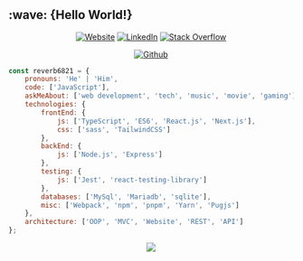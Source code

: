 # 

<h2> :wave: {Hello World!}</h2>
<p align="center">
<a href="https://reverb6821.github.io" target="_blank"><img alt="Website" src="https://img.shields.io/badge/Website-reverb6821.github.io-blue?style=flat&logo=google-chrome"></a>
<a href="https://www.linkedin.com/in/gigliottigiuseppe/" target="_blank"><img alt="LinkedIn" src="https://img.shields.io/badge/-giuseppegigliotti-blue?style=flat-square&logo=Linkedin&logoColor=white&link=)"></a>
<a href="https://wakatime.com/@050278f0-d512-49a5-930c-95e2028c09be" target="_blank"><img alt="Stack Overflow" src="https://wakatime.com/badge/user/050278f0-d512-49a5-930c-95e2028c09be.svg"></a>
</p>

<p align="center">
    <a href="https://github.com/reverb6821" target="_blank"><img alt="Github" src="https://img.shields.io/github/followers/reverb6821?label=follow&style=social"></a> 
</p>

```javascript
const reverb6821 = {
    pronouns: 'He' | 'Him',
    code: ['JavaScript'],
    askMeAbout: ['web development', 'tech', 'music', 'movie', 'gaming'],
    technologies: {
        frontEnd: {
            js: ['TypeScript', 'ES6', 'React.js', 'Next.js'],
            css: ['sass', 'TailwindCSS']
        },
        backEnd: {
            js: ['Node.js', 'Express']
        },
        testing: {
            js: ['Jest', 'react-testing-library']
        },
        databases: ['MySql', 'Mariadb', 'sqlite'],
        misc: ['Webpack', 'npm', 'pnpm', 'Yarn', 'Pugjs']
    },
    architecture: ['OOP', 'MVC', 'Website', 'REST', 'API']
};
```
<p align="center">
<a>
  <img align="center" src="http://github-readme-streak-stats.herokuapp.com?user=reverb6821&theme=dark&hide_border=true&date_format=M%20j%5B%2C%20Y%5D" />
</a>
</p>

<!--
**ReverbOD/ReverbOD** is a ✨ _special_ ✨ repository because its `README.md` (this file) appears on your GitHub profile.

Here are some ideas to get you started:

- 🔭 I’m currently working on ...
- 🌱 I’m currently learning ...
- 👯 I’m looking to collaborate on ...
- 🤔 I’m looking for help with ...
- 💬 Ask me about ...
- 📫 How to reach me: ...
- 😄 Pronouns: ...
- ⚡ Fun fact: ...
-->
